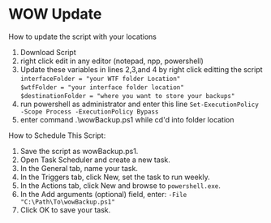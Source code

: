 # WOW Update

How to update the script with your locations
1. Download Script
2. right click edit in any editor (notepad, npp, powershell)
3. Update these variables in lines 2,3,and 4 by right click editting the script <br>
```interfaceFolder = "your WTF folder Location"``` <br>
```$wtfFolder = "your interface folder location"``` <br>
```$destinationFolder = "where you want to store your backups"``` <br>
4. run powershell as administrator and enter this line ```Set-ExecutionPolicy -Scope Process -ExecutionPolicy Bypass``` <br>
5. enter command .\wowBackup.ps1 while cd'd into folder location

How to Schedule This Script:
1. Save the script as wowBackup.ps1.
2. Open Task Scheduler and create a new task.
3. In the General tab, name your task.
4. In the Triggers tab, click New, set the task to run weekly.
5. In the Actions tab, click New and browse to ```powershell.exe```.
6. In the Add arguments (optional) field, enter: ```-File "C:\Path\To\wowBackup.ps1"```
7. Click OK to save your task.
